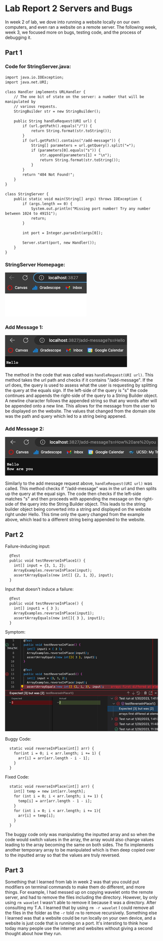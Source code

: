 # **Lab Report 2 Servers and Bugs**
In week 2 of lab, we dove into running a website locally on our own computers, and even ran a website on a remote server. The following week, week 3, we focused more on bugs, testing code, and the process of debugging it.   
## Part 1
### Code for StringServer.java:
```
import java.io.IOException;
import java.net.URI;

class Handler implements URLHandler {
    // The one bit of state on the server: a number that will be manipulated by
    // various requests.
    StringBuilder str = new StringBuilder();

    public String handleRequest(URI url) {
        if (url.getPath().equals("/")) {
            return String.format(str.toString());
        }
        if (url.getPath().contains("/add-message")) {
            String[] parameters = url.getQuery().split("=");
            if (parameters[0].equals("s")) {
                str.append(parameters[1] + "\n");
                return String.format(str.toString());
            }
        }
        return "404 Not Found!";
    }
}

class StringServer {
    public static void main(String[] args) throws IOException {
        if (args.length == 0) {
            System.out.println("Missing port number! Try any number between 1024 to 49151");
            return;
        }

        int port = Integer.parseInt(args[0]);

        Server.start(port, new Handler());
    }
}
```
### StringServer Homepage:
![homepage](HomePage.png)

### Add Message 1:
![hello](Hello.png)

The method in the code that was called was `handleRequest(URI url)`. This method takes the url path and checks if it contains "/add-message". If the url does, the query is used to assess what the user is requesting by splitting the query at the equals sign. If the left-side of the query is "s" the code continues and appends the right-side of the query to a String Builder object. A newline character follows the appended string so that any words after will be appended onto a new line. This allows for the message from the user to be displayed on the website. The values that changed from the domain site was the path and query which led to a string being appened. 

### Add Message 2:
![greeting](HowAreYou.png)

Similarly to the add message request above, `handleRequest(URI url)` was called. This method checks if "/add-message" was in the url and then splits up the query at the equal sign. The code then checks if the left-side matches "s" and then proceeds with appending the message on the right-side of the query into the String Builder object. This leads to the string builder object being converted into a string and displayed on the website right under Hello. This time only the query changed from the example above, which lead to a different string being appended to the website.

## Part 2
Failure-inducing input:
```
  @Test
  public void testReverseInPlace1() {
    int[] input = {3, 1, 2};
    ArrayExamples.reverseInPlace(input);
    assertArrayEquals(new int[] {2, 1, 3}, input);
  }
```
Input that doesn't induce a failure:
```
  @Test 
  public void testReverseInPlace() {
    int[] input1 = { 3 };
    ArrayExamples.reverseInPlace(input1);
    assertArrayEquals(new int[]{ 3 }, input1);
  }
```
Symptom: 

![Ouput](TestOuput.png)

Buggy Code:
```
  static void reverseInPlace(int[] arr) {
    for(int i = 0; i < arr.length; i += 1) {
      arr[i] = arr[arr.length - i - 1];
    }
  }
```
Fixed Code:
```
  static void reverseInPlace(int[] arr) {
    int[] temp = new int[arr.length];
    for (int i = 0; i < arr.length; i += 1) {
      temp[i] = arr[arr.length - 1 - i];
    }
    for (int i = 0; i < arr.length; i += 1){
      arr[i] = temp[i];
    }
  }
```
The buggy code only was manipulating the inputted array and so when the code would switch values in the array, the array would also change values leading to the array becoming the same on both sides. The fix implements another temporary array to be manipulated which is then deep copied over to the inputted array so that the values are truly reversed.
## Part 3
Something that I learned from lab in week 2 was that you could put modifiers on terminal commands to make them do different, and more things. For example, I had messed up on copying wavelet onto the remote server, and had to remove the files including the directory. However, by only using `rm wavelet` I wasn't able to remove it because it was a directory. After consulting my T.A. I learned that by using `rm -r wavelet` I could remove all the files in the folder as the `-r` told `rm` to remove recursively. Something else I learned was that a website could be run locally on your own device, and a website is just code that is running on a port. It's intersting to think how today many people use the internet and websites without giving a second thought about how they run.
